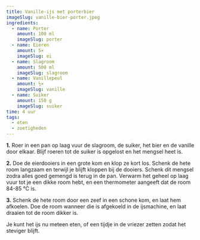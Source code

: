 ```yaml
---
title: Vanille-ijs met porterbier
imageSlug: vanille-bier-porter.jpeg
ingredients:
  - name: Porter
    amount: 100 ml
    imageSlug: porter
  - name: Eieren
    amount: 5×
    imageSlug: ei
  - name: Slagroom
    amount: 500 ml
    imageSlug: slagroom
  - name: Vanillepeul
    amount: ½×
    imageSlug: vanille
  - name: Suiker
    amount: 150 g
    imageSlug: suiker
time: 4 uur
tags:
  - eten
  - zoetigheden
---
```


**1.** Roer in een pan op laag vuur de slagroom, de suiker, het bier en de vanille door elkaar. Blijf roeren tot de suiker is opgelost en het mengsel heet is.

**2.** Doe de eierdooiers in een grote kom en klop ze kort los. Schenk de hete room langzaam en terwijl je blijft kloppen bij de dooiers. Schenk dit mengsel zodra alles goed gemengd is terug in de pan. Verwarm het geheel op laag vuur tot je een dikke room hebt, en een thermometer aangeeft dat de room 84-85 °C is.

**3.** Schenk de hete room door een zeef in een schone kom, en laat hem afkoelen. Doe de room wanneer die is afgekoeld in de ijsmachine, en laat draaien tot de room dikker is.

Je kunt het ijs nu meteen eten, of een tijdje in de vriezer zetten zodat het steviger blijft.
